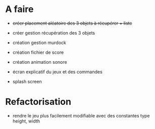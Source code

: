 # A faire
- ~~créer placement aléatoire des 3 objets à récupérer + liste~~
- créer gestion récupération des 3 objets
- création gestion murdock


- création fichier de score
- création animation sonore
- écran explicatif du jeux et des commandes
- splash screen

# Refactorisation
- rendre le jeu plus facilement modifiable avec des constantes type height, width 